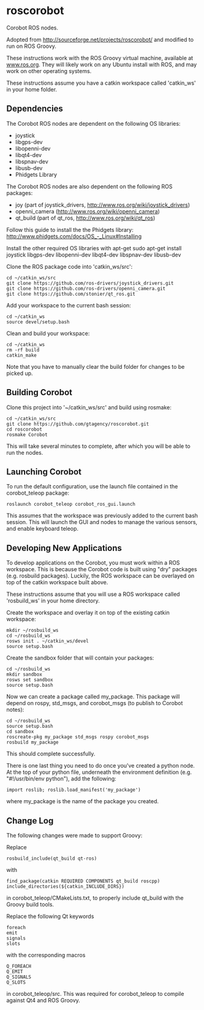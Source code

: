roscorobot
==========

Corobot ROS nodes.

Adopted from http://sourceforge.net/projects/roscorobot/ and modified to run on ROS Groovy.

These instructions work with the ROS Groovy virtual machine, available at www.ros.org.
They will likely work on any Ubuntu install with ROS, and may work on other operating systems.

These instructions assume you have a catkin workspace called 'catkin_ws' in your home folder.

## Dependencies

The Corobot ROS nodes are dependent on the following OS libraries:
* joystick
* libgps-dev
* libopenni-dev
* libqt4-dev
* libspnav-dev
* libusb-dev
* Phidgets Library

The Corobot ROS nodes are also dependent on the following ROS packages:
* joy (part of joystick_drivers, http://www.ros.org/wiki/joystick_drivers)
* openni_camera (http://www.ros.org/wiki/openni_camera)
* qt_build (part of qt_ros, http://www.ros.org/wiki/qt_ros)


Follow this guide to install the the Phidgets library:
http://www.phidgets.com/docs/OS_-_Linux#Installing

Install the other required OS libraries with apt-get
sudo apt-get install joystick libgps-dev libopenni-dev libqt4-dev libspnav-dev libusb-dev

Clone the ROS package code into 'catkin_ws/src':
```
cd ~/catkin_ws/src
git clone https://github.com/ros-drivers/joystick_drivers.git
git clone https://github.com/ros-drivers/openni_camera.git
git clone https://github.com/stonier/qt_ros.git
```

Add your workspace to the current bash session:
```
cd ~/catkin_ws
source devel/setup.bash
```

Clean and build your workspace:
```
cd ~/catkin_ws
rm -rf build
catkin_make
```
Note that you have to manually clear the build folder for changes to be picked up.

## Building Corobot

Clone this project into '~/catkin_ws/src' and build using rosmake:
```
cd ~/catkin_ws/src
git clone https://github.com/gtagency/roscorobot.git
cd roscorobot
rosmake Corobot
```

This will take several minutes to complete, after which you will be able to run the nodes.

## Launching Corobot

To run the default configuration, use the launch file contained in the corobot_teleop package:
```
roslaunch corobot_teleop corobot_ros_gui.launch 
```
This assumes that the workspace was previously added to the current bash session.  This will launch the
GUI and nodes to manage the various sensors, and enable keyboard teleop.

## Developing New Applications

To develop applications on the Corobot, you must work within a ROS workspace.  This is because the Corobot
code is built using "dry" packages (e.g. rosbuild packages).  Luckily, the ROS workspace can be overlayed on
top of the catkin workspace built above.

These instructions assume that you will use a ROS workspace called 'rosbuild_ws' in your home directory.

Create the workspace and overlay it on top of the existing catkin workspace:
```
mkdir ~/rosbuild_ws
cd ~/rosbuild_ws
rosws init . ~/catkin_ws/devel
source setup.bash
```

Create the sandbox folder that will contain your packages:
```
cd ~/rosbuild_ws
mkdir sandbox
rosws set sandbox
source setup.bash
```

Now we can create a package called my_package.  This package
will depend on rospy, std_msgs, and corobot_msgs (to publish
to Corobot notes):
```
cd ~/rosbuild_ws
source setup.bash
cd sandbox
roscreate-pkg my_package std_msgs rospy corobot_msgs
rosbuild my_package
```

This should complete successfully.  
  
There is one last thing you need to do once you've created a python node.  At the top of your python file, underneath
the environment definition (e.g. "#!/usr/bin/env python"), add the following:
```
import roslib; roslib.load_manifest('my_package')
```

where my_package is the name of the package you created.

## Change Log

The following changes were made to support Groovy:

Replace
```
rosbuild_include(qt_build qt-ros)
```
with
```
find_package(catkin REQUIRED COMPONENTS qt_build roscpp)
include_directories(${catkin_INCLUDE_DIRS})
```
in corobot_teleop/CMakeLists.txt, to properly include qt_build with the Groovy build tools.

Replace the following Qt keywords
```
foreach
emit
signals
slots
```
with the corresponding macros
```
Q_FOREACH
Q_EMIT
Q_SIGNALS
Q_SLOTS
```
in corobot_teleop/src.  This was required for corobot_teleop to compile against Qt4 and ROS Groovy.
